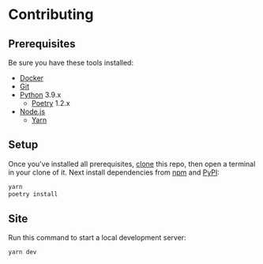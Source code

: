 # Contributing

## Prerequisites

Be sure you have these tools installed:

- [Docker][]
- [Git][]
- [Python][] 3.9.x
  - [Poetry][] 1.2.x
- [Node.js][]
  - [Yarn][]

## Setup

Once you've installed all prerequisites, [clone][] this repo, then open a
terminal in your clone of it. Next install dependencies from [npm][] and
[PyPI][]:

```sh
yarn
poetry install
```

## Site

Run this command to start a local development server:

```sh
yarn dev
```

[clone]: https://docs.github.com/en/repositories/creating-and-managing-repositories/cloning-a-repository
[docker]: https://docs.docker.com/get-docker/
[git]: https://git-scm.com/downloads
[node.js]: https://nodejs.org/en/download/
[npm]: https://www.npmjs.com/
[poetry]: https://python-poetry.org/docs/#installation
[pypi]: https://pypi.org/
[python]: https://www.python.org/downloads/
[yarn]: https://classic.yarnpkg.com/en/docs/install/
